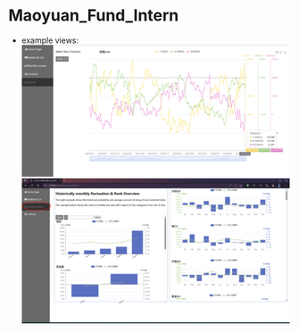 # Maoyuan_Fund_Intern
- example views:
  ![receipt](https://github.com/F-For-Y/Maoyuan_Fund_Intern/blob/main/Image/receipt.jpg)
  ![receipt](https://github.com/F-For-Y/Maoyuan_Fund_Intern/blob/main/Image/Monthly_review.jpg)
